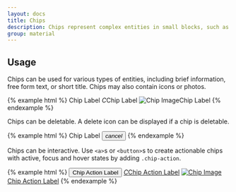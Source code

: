 ```yaml
---
layout: docs
title: Chips
description: Chips represent complex entities in small blocks, such as a contact.
group: material
---
```


## Usage

Chips can be used for various types of entities, including brief information, free form text, or short title. Chips may also contain icons or photos.

{% example html %}
<span class="chip">Chip Label</span>
<span class="chip"><i class="chip-icon">C</i>Chip Label</span>
<span class="chip"><img alt="Chip Image" class="chip-img" src="{{ site.baseurl }}/apple-touch-icon.png">Chip Label</span>
{% endexample %}

Chips can be deletable. A delete icon can be displayed if a chip is deletable.

{% example html %}
<span class="chip fade show" id="chipDismissible">
  Chip Label
  <button class="close" data-dismiss="alert" data-target="#chipDismissible" type="button"><i class="material-icons">cancel</i></button>
</span>
{% endexample %}

Chips can be interactive. Use `<a>`s or `<button>`s to create actionable chips with active, focus and hover states by adding `.chip-action`.

{% example html %}
<button class="chip chip-action" type="button">Chip Action Label</button>
<a class="chip chip-action" href="#"><i class="chip-icon">C</i>Chip Action Label</a>
<a class="chip chip-action" href="#"><img alt="Chip Image" class="chip-img" src="{{ site.baseurl }}/apple-touch-icon.png">Chip Action Label</a>
{% endexample %}
